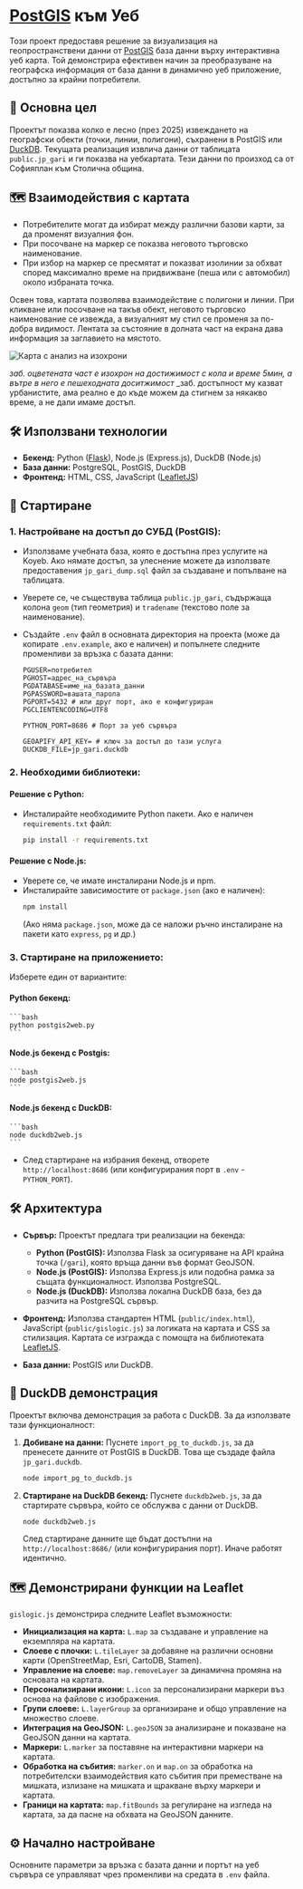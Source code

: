 # [PostGIS](https://postgis.net/) към Уеб 

Този проект предоставя решение за визуализация на геопространствени данни от [PostGIS](https://postgis.net/) база данни върху интерактивна уеб карта. Той демонстрира ефективен начин за преобразуване на географска информация от база данни в динамично уеб приложение, достъпно за крайни потребители.

## 🎯 Основна цел

Проектът показва колко е лесно (през 2025) извеждането на географски обекти (точки, линии, полигони), съхранени в PostGIS или [DuckDB](https://duckdb.org/). Текущата реализация извлича данни от таблицата `public.jp_gari` и ги показва на уебкартата. Тези данни по произход са от Софияплан към Столична община.

## 🗺️ Взаимодействия с картата

- Потребителите могат да избират между различни базови карти, за да променят визуалния фон. 
- При посочване на маркер се показва неговото търговско наименование.
- При избор на маркер се пресмятат и показват изолинии за обхват според максимално време на придвижване (пеша или с автомобил) около избраната точка.

Освен това, картата позволява взаимодействие с полигони и линии. При кликване или посочване на такъв обект, неговото търговско наименование се извежда, а визуалният му стил се променя за по-добра видимост. Лентата за състояние в долната част на екрана дава информация за заглавието на мястото.

![Карта с анализ на изохрони](map.with.analysis.png)

_заб. оцветената част е изохрон на достижимост  с кола и време 5мин, а вътре в него е пешеходната доситжимост_
_заб. достъпност му казват урбанистите, ама реално е до къде можем да стигнем за някакво време, а не дали имаме достъп.

## 🛠️ Използвани технологии

*   **Бекенд:** Python ([Flask](https://flask.palletsprojects.com/)), Node.js (Express.js), DuckDB (Node.js)
*   **База данни:** PostgreSQL, PostGIS, DuckDB
*   **Фронтенд:** HTML, CSS, JavaScript ([LeafletJS](https://leafletjs.com/))

## 🚀 Стартиране

### 1. Настройване на достъп до СУБД (PostGIS):

*   Използваме учебната база, която е достъпна през услугите на Koyeb. Ако нямате достъп, за улеснение можете да използвате предоставения `jp_gari_dump.sql` файл за създаване и попълване на таблицата. 
  
*   Уверете се, че съществува таблица `public.jp_gari`, съдържаща колона `geom` (тип геометрия) и `tradename` (текстово поле за наименование). 
  
*   Създайте `.env` файл в основната директория на проекта (може да копирате `.env.example`, ако е наличен) и попълнете следните променливи за връзка с базата данни:
    ```env
    PGUSER=потребител
    PGHOST=адрес_на_сървъра
    PGDATABASE=име_на_базата_данни
    PGPASSWORD=вашата_парола
    PGPORT=5432 # или друг порт, ако е конфигуриран
    PGCLIENTENCODING=UTF8

    PYTHON_PORT=8686 # Порт за уеб сървъра
    
    GEOAPIFY_API_KEY= # ключ за достъп до тази услуга
    DUCKDB_FILE=jp_gari.duckdb

    ```

### 2. Необходими библиотеки:

#### Решение с Python:
*   Инсталирайте необходимите Python пакети. Ако е наличен `requirements.txt` файл:
    ```bash
    pip install -r requirements.txt
    ```

#### Решение с Node.js:
*   Уверете се, че имате инсталирани Node.js и npm.
*   Инсталирайте зависимостите от `package.json` (ако е наличен):
    ```bash
    npm install
    ```
    (Ако няма `package.json`, може да се наложи ръчно инсталиране на пакети като `express`, `pg` и др.)

### 3. Стартиране на приложението:

Изберете един от вариантите:

#### Python бекенд:

    ```bash
    python postgis2web.py
    ```

#### Node.js бекенд с Postgis:

    ```bash
    node postgis2web.js 
    ```

#### Node.js бекенд с DuckDB:

    ```bash
    node duckdb2web.js 
    ```

*   След стартиране на избрания бекенд, отворете `http://localhost:8686` (или конфигурирания порт в `.env` - `PYTHON_PORT`).

## 🛠️ Архитектура

*   **Сървър:** Проектът предлага три реализации на бекенда:
    *   **Python (PostGIS):** Използва Flask за осигуряване на API крайна точка (`/gari`), която връща данни във формат GeoJSON.
    *   **Node.js (PostGIS):** Използва Express.js или подобна рамка за същата функционалност. Използва PostgreSQL.
    *   **Node.js (DuckDB):** Използва локална DuckDB база, без да разчита на PostgreSQL сървър.

*   **Фронтенд:** Използва стандартен HTML (`public/index.html`), JavaScript (`public/gislogic.js`) за логиката на картата и CSS за стилизация. Картата се изгражда с помощта на библиотеката [LeafletJS](https://leafletjs.com/).

*   **База данни:** PostGIS или DuckDB.

## 🦆 DuckDB демонстрация

Проектът включва демонстрация за работа с DuckDB. За да използвате тази функционалност:

1.  **Добиване на данни:** Пуснете `import_pg_to_duckdb.js`, за да пренесете данните от PostGIS в DuckDB. Това ще създаде файла `jp_gari.duckdb`.
    ```bash
    node import_pg_to_duckdb.js
    ```
2.  **Стартиране на DuckDB бекенд:** Пуснете `duckdb2web.js`, за да стартирате сървъра, който се обслужва с данни от DuckDB.
    ```bash
    node duckdb2web.js
    ```
    След стартиране данните ще бъдат достъпни на `http://localhost:8686/` (или конфигурирания порт). Иначе работят идентично.

## 🗺️ Демонстрирани функции на Leaflet

`gislogic.js` демонстрира следните Leaflet възможности:

-   **Инициализация на карта:** `L.map` за създаване и управление на екземпляра на картата.
-   **Слоеве с плочки:** `L.tileLayer` за добавяне на различни основни карти (OpenStreetMap, Esri, CartoDB, Stamen).
-   **Управление на слоеве:** `map.removeLayer` за динамична промяна на основата на картата.
-   **Персонализирани икони:** `L.icon` за персонализирани маркери въз основа на файлове с изображения.
-   **Групи слоеве:** `L.layerGroup` за организиране и общо управление на множество слоеве.
-   **Интеграция на GeoJSON:** `L.geoJSON` за анализиране и показване на GeoJSON данни на картата.
-   **Маркери:** `L.marker` за поставяне на интерактивни маркери на картата.
-   **Обработка на събития:** `marker.on` и `map.on` за обработка на потребителски взаимодействия като събития при преместване на мишката, излизане на мишката и щракване върху маркери и картата.
-   **Граници на картата:** `map.fitBounds` за регулиране на изгледа на картата, за да пасне на обхвата на GeoJSON данните.

## ⚙️ Начално настройване

Основните параметри за връзка с базата данни и портът на уеб сървъра се управляват чрез променливи на средата в `.env` файла.
